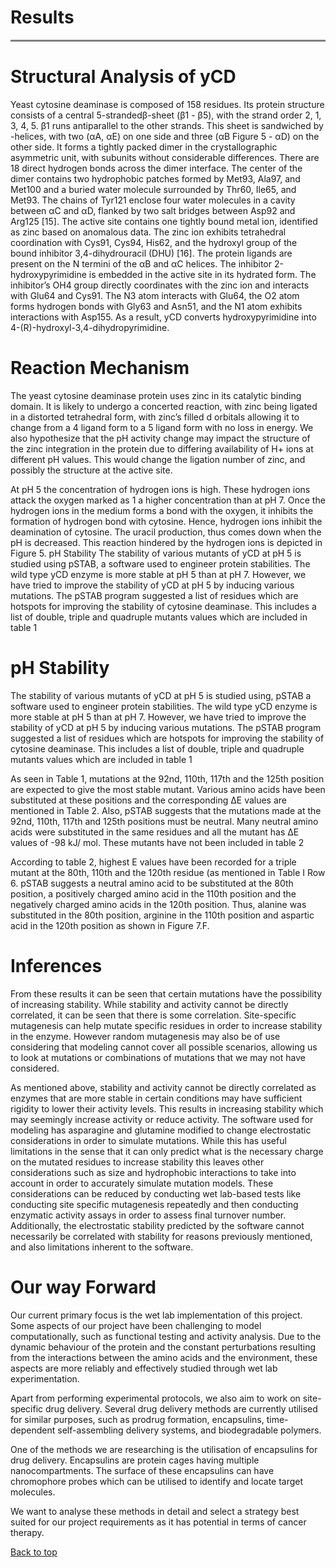 # Results

<hr style="height:3px;border:none;color:#808080;background-color:#808080;" />

# **Structural Analysis of yCD** 

Yeast cytosine deaminase is composed of 158 residues. Its protein structure consists of a central 5-strandedβ-sheet (β1 - β5), with the strand order 2, 1, 3, 4, 5. β1 runs antiparallel to the other strands. This sheet is sandwiched by -helices, with two (αA, αE) on one side and three (αB Figure 5 - αD) on the other side. It forms a tightly packed dimer in the crystallographic asymmetric unit, with subunits without considerable differences. There are 18 direct hydrogen bonds across the dimer interface. The center of the dimer contains two hydrophobic patches formed by Met93, Ala97, and Met100 and a buried water molecule surrounded by Thr60, Ile65, and Met93. The chains of Tyr121 enclose four water molecules in a cavity between αC and αD, flanked by two salt bridges between Asp92 and Arg125 [15]. The active site contains one tightly bound metal ion, identified as zinc based on anomalous data. The zinc ion exhibits tetrahedral coordination with Cys91, Cys94, His62, and the hydroxyl group of the bound inhibitor 3,4-dihydrouracil (DHU) [16]. The protein ligands are present on the N termini of the αB and αC helices. The inhibitor 2-hydroxypyrimidine is embedded in the active site in its hydrated form. The inhibitor’s OH4 group directly coordinates with the zinc ion and interacts with Glu64 and Cys91. The N3 atom interacts with Glu64, the O2 atom forms hydrogen bonds with Gly63 and Asn51, and the N1 atom exhibits interactions with Asp155. As a result, yCD converts hydroxypyrimidine into 4-(R)-hydroxyl-3,4-dihydropyrimidine. 

# **Reaction Mechanism**

The yeast cytosine deaminase protein uses zinc in its catalytic binding domain. It is likely to undergo a concerted reaction, with zinc being ligated in a distorted tetrahedral form, with zinc’s filled d orbitals allowing it to change from a 4 ligand form to a 5 ligand form with no loss in energy. We also hypothesize that the pH activity change may impact the structure of the zinc integration in the protein due to differing availability of H+ ions at different pH values. This would change the ligation number of zinc, and possibly the structure at the active site.

At pH 5 the concentration of hydrogen ions is high. These hydrogen ions attack the oxygen marked as 1 a higher concentration than at pH 7. Once the hydrogen ions in the medium forms a bond with the oxygen, it inhibits the formation of hydrogen bond with cytosine. Hence, hydrogen ions inhibit the deamination of cytosine. The uracil production, thus comes down when the pH is decreased. This reaction hindered by the hydrogen ions is depicted in Figure 5. pH Stability The stability of various mutants of yCD at pH 5 is studied using pSTAB, a software used to engineer protein stabilities. The wild type yCD enzyme is more stable at pH 5 than at pH 7. However, we have tried to improve the stability of yCD at pH 5 by inducing various mutations. The pSTAB program suggested a list of residues which are hotspots for improving the stability of cytosine deaminase. This includes a list of double, triple and quadruple mutants values which are included in table 1

# **pH Stability** 

The stability of various mutants of yCD at pH 5 is studied using, pSTAB a software used to engineer protein stabilities. The wild type yCD enzyme is more stable at pH 5 than at pH 7. However, we have tried to improve the stability of yCD at pH 5 by inducing various mutations. The pSTAB program suggested a list of residues which are hotspots for improving the stability of cytosine deaminase. This includes a list of double, triple and quadruple mutants values which are included in table 1

As seen in Table 1, mutations at the 92nd, 110th, 117th and the 125th position are expected to give the most stable mutant. Various amino acids have been substituted at these positions and the corresponding ∆E values are mentioned in Table 2. Also, pSTAB suggests that the mutations made at the 92nd, 110th, 117th and 125th positions must be neutral. Many neutral amino acids were substituted in the same residues and all the mutant has ∆E values of -98 kJ/ mol. These mutants have not been included in table 2 

According to table 2, highest E values have been recorded for a triple mutant at the 80th, 110th and the 120th residue (as mentioned in Table I Row 6. pSTAB suggests a neutral amino acid to be substituted at the 80th position, a positively charged amino acid in the 110th position and the negatively charged amino acids in the 120th position. Thus, alanine was substituted in the 80th position, arginine in the 110th position and aspartic acid in the 120th position as shown in Figure 7.F.

# **Inferences**

From these results it can be seen that certain mutations have the possibility of increasing stability. While stability and activity cannot be directly correlated, it can be seen that there is some correlation. Site-specific mutagenesis can help mutate specific residues in order to increase stability in the enzyme. However random mutagenesis may also be of use considering that modeling cannot cover all possible scenarios, allowing us to look at mutations or combinations of mutations that we may not have considered. 

As mentioned above, stability and activity cannot be directly correlated as enzymes that are more stable in certain conditions may have sufficient rigidity to lower their activity levels. This results in increasing stability which may seemingly increase activity or reduce activity. The software used for modeling has asparagine and glutamine modified to change electrostatic considerations in order to simulate mutations. While this has useful limitations in the sense that it can only predict what is the necessary charge on the mutated residues to increase stability this leaves other considerations such as size and hydrophobic interactions to take into account in order to accurately simulate mutation models. These considerations can be reduced by conducting wet lab-based tests like conducting site specific mutagenesis repeatedly and then conducting enzymatic activity assays in order to assess final turnover number. Additionally, the electrostatic stability predicted by the software cannot necessarily be correlated with stability for reasons previously mentioned, and also limitations inherent to the software. 

# **Our way Forward**

Our current primary focus is the wet lab implementation of this project. Some aspects of our project have been challenging to model computationally, such as functional testing and activity analysis. Due to the dynamic behaviour of the protein and the constant perturbations resulting from the interactions between the amino acids and the environment, these aspects are more reliably and effectively studied through wet lab experimentation.

Apart from performing experimental protocols, we also aim to work on site-specific drug delivery. Several drug delivery methods are currently utilised for similar purposes, such as prodrug formation, encapsulins, time-dependent self-assembling delivery systems, and biodegradable polymers. 

One of the methods we are researching is the utilisation of encapsulins for drug delivery. Encapsulins are protein cages having multiple nanocompartments. The surface of these encapsulins can have chromophore probes which can be utilised to identify and locate target molecules.

We want to analyse these methods in detail and select a strategy best suited for our project requirements as it has potential in terms of cancer therapy.

[Back to top](#)
